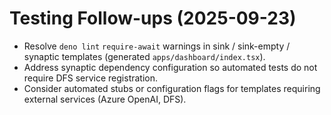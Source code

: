 # Testing Follow-ups (2025-09-23)

- Resolve `deno lint` `require-await` warnings in sink / sink-empty / synaptic templates (generated `apps/dashboard/index.tsx`).
- Address synaptic dependency configuration so automated tests do not require DFS service registration.
- Consider automated stubs or configuration flags for templates requiring external services (Azure OpenAI, DFS).
